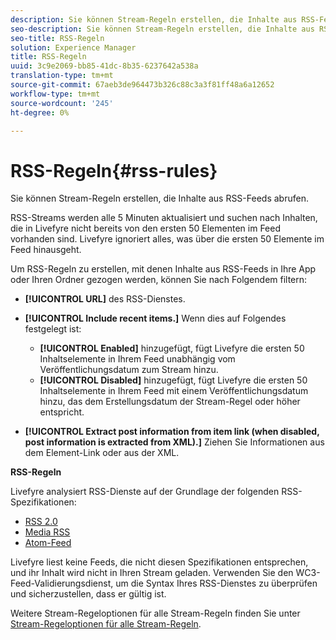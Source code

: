 ```yaml
---
description: Sie können Stream-Regeln erstellen, die Inhalte aus RSS-Feeds abrufen.
seo-description: Sie können Stream-Regeln erstellen, die Inhalte aus RSS-Feeds abrufen.
seo-title: RSS-Regeln
solution: Experience Manager
title: RSS-Regeln
uuid: 3c9e2069-bb85-41dc-8b35-6237642a538a
translation-type: tm+mt
source-git-commit: 67aeb3de964473b326c88c3a3f81ff48a6a12652
workflow-type: tm+mt
source-wordcount: '245'
ht-degree: 0%

---
```



# RSS-Regeln{#rss-rules}

Sie können Stream-Regeln erstellen, die Inhalte aus RSS-Feeds abrufen.

RSS-Streams werden alle 5 Minuten aktualisiert und suchen nach Inhalten, die in Livefyre nicht bereits von den ersten 50 Elementen im Feed vorhanden sind. Livefyre ignoriert alles, was über die ersten 50 Elemente im Feed hinausgeht.

Um RSS-Regeln zu erstellen, mit denen Inhalte aus RSS-Feeds in Ihre App oder Ihren Ordner gezogen werden, können Sie nach Folgendem filtern:

* **[!UICONTROL URL]** des RSS-Dienstes.
* **[!UICONTROL Include recent items.]** Wenn dies auf Folgendes festgelegt ist:

   * **[!UICONTROL Enabled]** hinzugefügt, fügt Livefyre die ersten 50 Inhaltselemente in Ihrem Feed unabhängig vom Veröffentlichungsdatum zum Stream hinzu.
   * **[!UICONTROL Disabled]** hinzugefügt, fügt Livefyre die ersten 50 Inhaltselemente in Ihrem Feed mit einem Veröffentlichungsdatum hinzu, das dem Erstellungsdatum der Stream-Regel oder höher entspricht.

* **[!UICONTROL Extract post information from item link (when disabled, post information is extracted from XML).]** Ziehen Sie Informationen aus dem Element-Link oder aus der XML.

**RSS-Regeln**

Livefyre analysiert RSS-Dienste auf der Grundlage der folgenden RSS-Spezifikationen:

* [RSS 2.0](https://en.wikipedia.org/wiki/RSS)
* [Media RSS](https://en.wikipedia.org/wiki/Media_RSS)
* [Atom-Feed](https://validator.w3.org/feed/docs/atom.html)

Livefyre liest keine Feeds, die nicht diesen Spezifikationen entsprechen, und ihr Inhalt wird nicht in Ihren Stream geladen. Verwenden Sie den WC3-Feed-Validierungsdienst, um die Syntax Ihres RSS-Dienstes zu überprüfen und sicherzustellen, dass er gültig ist.

Weitere Stream-Regeloptionen für alle Stream-Regeln finden Sie unter [Stream-Regeloptionen für alle Stream-Regeln](../c-streams/c-stream-rule-options-for-all-stream-rules.md#c_stream_rule_options_for_all_stream_rules).
